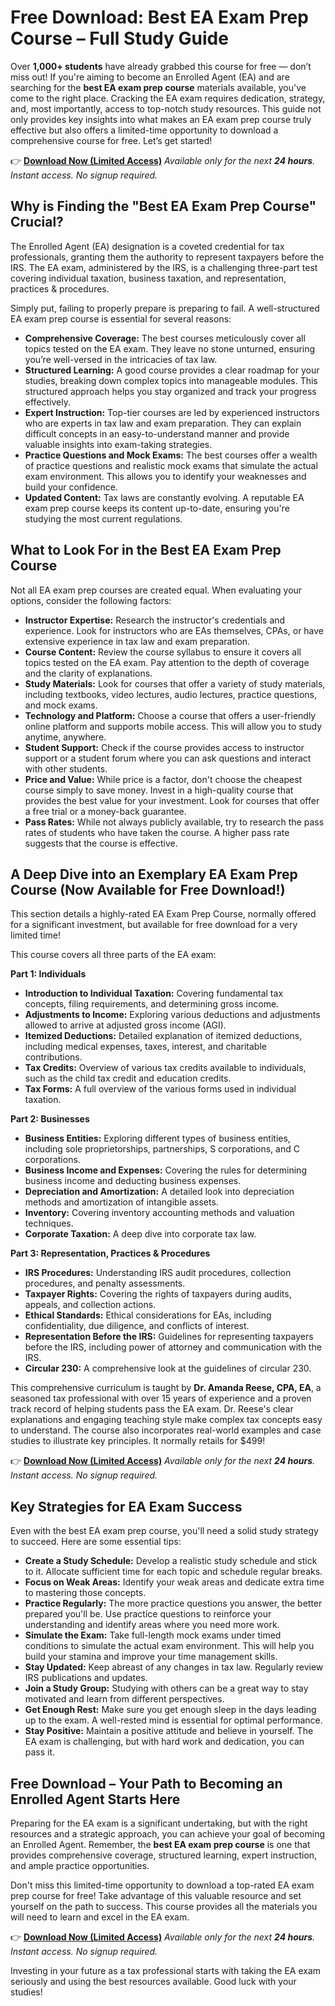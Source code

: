 # Free Download: Best EA Exam Prep Course – Full Study Guide

Over **1,000+ students** have already grabbed this course for free — don’t miss out! If you're aiming to become an Enrolled Agent (EA) and are searching for the **best EA exam prep course** materials available, you've come to the right place. Cracking the EA exam requires dedication, strategy, and, most importantly, access to top-notch study resources. This guide not only provides key insights into what makes an EA exam prep course truly effective but also offers a limited-time opportunity to download a comprehensive course for free. Let’s get started!

👉 [**Download Now (Limited Access)**](https://udemywork.com/best-ea-exam-prep-course)
_Available only for the next **24 hours**. Instant access. No signup required._

## Why is Finding the "Best EA Exam Prep Course" Crucial?

The Enrolled Agent (EA) designation is a coveted credential for tax professionals, granting them the authority to represent taxpayers before the IRS. The EA exam, administered by the IRS, is a challenging three-part test covering individual taxation, business taxation, and representation, practices & procedures.

Simply put, failing to properly prepare is preparing to fail. A well-structured EA exam prep course is essential for several reasons:

*   **Comprehensive Coverage:** The best courses meticulously cover all topics tested on the EA exam. They leave no stone unturned, ensuring you’re well-versed in the intricacies of tax law.
*   **Structured Learning:** A good course provides a clear roadmap for your studies, breaking down complex topics into manageable modules. This structured approach helps you stay organized and track your progress effectively.
*   **Expert Instruction:** Top-tier courses are led by experienced instructors who are experts in tax law and exam preparation. They can explain difficult concepts in an easy-to-understand manner and provide valuable insights into exam-taking strategies.
*   **Practice Questions and Mock Exams:** The best courses offer a wealth of practice questions and realistic mock exams that simulate the actual exam environment. This allows you to identify your weaknesses and build your confidence.
*   **Updated Content:** Tax laws are constantly evolving. A reputable EA exam prep course keeps its content up-to-date, ensuring you're studying the most current regulations.

## What to Look For in the Best EA Exam Prep Course

Not all EA exam prep courses are created equal. When evaluating your options, consider the following factors:

*   **Instructor Expertise:** Research the instructor's credentials and experience. Look for instructors who are EAs themselves, CPAs, or have extensive experience in tax law and exam preparation.
*   **Course Content:** Review the course syllabus to ensure it covers all topics tested on the EA exam. Pay attention to the depth of coverage and the clarity of explanations.
*   **Study Materials:** Look for courses that offer a variety of study materials, including textbooks, video lectures, audio lectures, practice questions, and mock exams.
*   **Technology and Platform:** Choose a course that offers a user-friendly online platform and supports mobile access. This will allow you to study anytime, anywhere.
*   **Student Support:** Check if the course provides access to instructor support or a student forum where you can ask questions and interact with other students.
*   **Price and Value:** While price is a factor, don't choose the cheapest course simply to save money. Invest in a high-quality course that provides the best value for your investment. Look for courses that offer a free trial or a money-back guarantee.
*   **Pass Rates:** While not always publicly available, try to research the pass rates of students who have taken the course. A higher pass rate suggests that the course is effective.

## A Deep Dive into an Exemplary EA Exam Prep Course (Now Available for Free Download!)

This section details a highly-rated EA Exam Prep Course, normally offered for a significant investment, but available for free download for a very limited time!

This course covers all three parts of the EA exam:

**Part 1: Individuals**

*   **Introduction to Individual Taxation:** Covering fundamental tax concepts, filing requirements, and determining gross income.
*   **Adjustments to Income:** Exploring various deductions and adjustments allowed to arrive at adjusted gross income (AGI).
*   **Itemized Deductions:** Detailed explanation of itemized deductions, including medical expenses, taxes, interest, and charitable contributions.
*   **Tax Credits:** Overview of various tax credits available to individuals, such as the child tax credit and education credits.
*   **Tax Forms:** A full overview of the various forms used in individual taxation.

**Part 2: Businesses**

*   **Business Entities:** Exploring different types of business entities, including sole proprietorships, partnerships, S corporations, and C corporations.
*   **Business Income and Expenses:** Covering the rules for determining business income and deducting business expenses.
*   **Depreciation and Amortization:** A detailed look into depreciation methods and amortization of intangible assets.
*   **Inventory:** Covering inventory accounting methods and valuation techniques.
*   **Corporate Taxation:** A deep dive into corporate tax law.

**Part 3: Representation, Practices & Procedures**

*   **IRS Procedures:** Understanding IRS audit procedures, collection procedures, and penalty assessments.
*   **Taxpayer Rights:** Covering the rights of taxpayers during audits, appeals, and collection actions.
*   **Ethical Standards:** Ethical considerations for EAs, including confidentiality, due diligence, and conflicts of interest.
*   **Representation Before the IRS:** Guidelines for representing taxpayers before the IRS, including power of attorney and communication with the IRS.
*   **Circular 230:** A comprehensive look at the guidelines of circular 230.

This comprehensive curriculum is taught by **Dr. Amanda Reese, CPA, EA**, a seasoned tax professional with over 15 years of experience and a proven track record of helping students pass the EA exam. Dr. Reese's clear explanations and engaging teaching style make complex tax concepts easy to understand. The course also incorporates real-world examples and case studies to illustrate key principles. It normally retails for $499!

👉 [**Download Now (Limited Access)**](https://udemywork.com/best-ea-exam-prep-course)
_Available only for the next **24 hours**. Instant access. No signup required._

## Key Strategies for EA Exam Success

Even with the best EA exam prep course, you'll need a solid study strategy to succeed. Here are some essential tips:

*   **Create a Study Schedule:** Develop a realistic study schedule and stick to it. Allocate sufficient time for each topic and schedule regular breaks.
*   **Focus on Weak Areas:** Identify your weak areas and dedicate extra time to mastering those concepts.
*   **Practice Regularly:** The more practice questions you answer, the better prepared you'll be. Use practice questions to reinforce your understanding and identify areas where you need more work.
*   **Simulate the Exam:** Take full-length mock exams under timed conditions to simulate the actual exam environment. This will help you build your stamina and improve your time management skills.
*   **Stay Updated:** Keep abreast of any changes in tax law. Regularly review IRS publications and updates.
*   **Join a Study Group:** Studying with others can be a great way to stay motivated and learn from different perspectives.
*   **Get Enough Rest:** Make sure you get enough sleep in the days leading up to the exam. A well-rested mind is essential for optimal performance.
*   **Stay Positive:** Maintain a positive attitude and believe in yourself. The EA exam is challenging, but with hard work and dedication, you can pass it.

## Free Download – Your Path to Becoming an Enrolled Agent Starts Here

Preparing for the EA exam is a significant undertaking, but with the right resources and a strategic approach, you can achieve your goal of becoming an Enrolled Agent. Remember, the **best EA exam prep course** is one that provides comprehensive coverage, structured learning, expert instruction, and ample practice opportunities.

Don't miss this limited-time opportunity to download a top-rated EA exam prep course for free! Take advantage of this valuable resource and set yourself on the path to success. This course provides all the materials you will need to learn and excel in the EA exam.

👉 [**Download Now (Limited Access)**](https://udemywork.com/best-ea-exam-prep-course)
_Available only for the next **24 hours**. Instant access. No signup required._

Investing in your future as a tax professional starts with taking the EA exam seriously and using the best resources available. Good luck with your studies!
